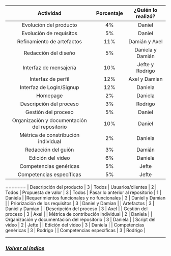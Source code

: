 | Actividad | Porcentaje | ¿Quién lo realizó? |
|:------:|:--------:|:----------:|
| Evolución del producto | 4% | Daniel
| Evolución de requisitos | 5% | Daniel
| Refinamiento de artefactos | 11% | Damián y Axel
| Redacción del diseño | 5% | Daniela y Damián |
|Interfaz de mensajería | 10% | Jefte y Rodrigo |
| Interfaz de perfil | 12% | Axel y Damian |
| Interfaz de Login/Signup | 12% | Daniela |
| Homepage | 2% | Daniela |
| Descripción del proceso | 3% | Rodrigo |
| Gestión del proceso | 5% | Daniel |
| Organización y documentación del repositorio | 10% | Daniel |
| Métrica de constribución individual | 2% | Daniela |
| Redacción del guión | 3% | Damián |
| Edición del video | 6% | Daniela |
| Competencias genéricas | 5% | Jefte
| Competencias específicas | 5% | Jefte
=======
| Descripción del producto | 3 | Todos
| Usuarios/clientes | 2 | Todos
| Propuesta de valor | 3 | Todos
| Pasar lo anterior al repositorio | 1 | Daniela |
|Requerimientos funcionales y no funcionales | 3 | Daniel y Damian |
| Priorización de los requisitos | 3 | Daniel y Damian |
| Artefactos | 3 | Daniel y Damian |
| Descripción del proceso | 3 | Axel |
| Gestión del proceso | 3 | Axel |
| Métrica de contribución individual | 2 | Daniela |
| Organización y documentación del repositorio | 3 | Daniela |
| Script del video | 2 | Jefte |
| Edición del video | 3 | Daniela |
| Competencias genéricas | 3 | Rodrigo |
| Competencias específicas | 3 | Rodrigo |

----
### [*Volver al índice*](https://github.com/danivillarino/Equipo2_FIS/blob/75ff6b2c83f91fe65ded7a8f1af9b9d5d9d6c292/%C3%8Dndice.md)

